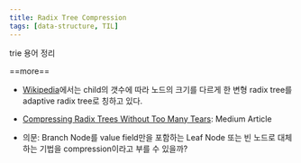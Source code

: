 ```yaml
---
title: Radix Tree Compression
tags: [data-structure, TIL]
---
```


trie 용어 정리

==more==

- [Wikipedia](https://en.wikipedia.org/wiki/Radix_tree)에서는 child의 갯수에 따라 노드의 크기를 다르게 한 변형 radix tree를 adaptive radix tree로 칭하고 있다.

- [Compressing Radix Trees Without Too Many Tears](https://medium.com/basecs/compressing-radix-trees-without-too-many-tears-a2e658adb9a0): Medium Article

- 의문: Branch Node를 value field만을 포함하는 Leaf Node 또는 빈 노드로 대체하는 기법을 compression이라고 부를 수 있을까?
